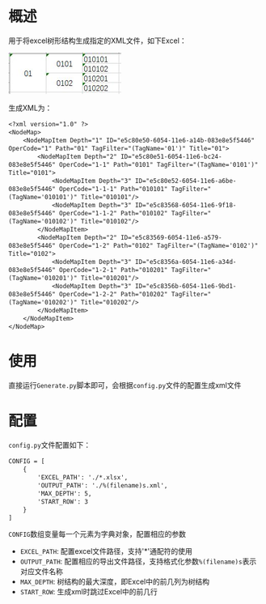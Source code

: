 # 概述

用于将excel树形结构生成指定的XML文件，如下Excel：

![excel.jpg](excel.JPG)

生成XML为：

```
<?xml version="1.0" ?>
<NodeMap>
	<NodeMapItem Depth="1" ID="e5c80e50-6054-11e6-a14b-083e8e5f5446" OperCode="1" Path="01" TagFilter="(TagName='01')" Title="01">
		<NodeMapItem Depth="2" ID="e5c80e51-6054-11e6-bc24-083e8e5f5446" OperCode="1-1" Path="0101" TagFilter="(TagName='0101')" Title="0101">
			<NodeMapItem Depth="3" ID="e5c80e52-6054-11e6-a6be-083e8e5f5446" OperCode="1-1-1" Path="010101" TagFilter="(TagName='010101')" Title="010101"/>
			<NodeMapItem Depth="3" ID="e5c83568-6054-11e6-9f18-083e8e5f5446" OperCode="1-1-2" Path="010102" TagFilter="(TagName='010102')" Title="010102"/>
		</NodeMapItem>
		<NodeMapItem Depth="2" ID="e5c83569-6054-11e6-a579-083e8e5f5446" OperCode="1-2" Path="0102" TagFilter="(TagName='0102')" Title="0102">
			<NodeMapItem Depth="3" ID="e5c8356a-6054-11e6-a34d-083e8e5f5446" OperCode="1-2-1" Path="010201" TagFilter="(TagName='010201')" Title="010201"/>
			<NodeMapItem Depth="3" ID="e5c8356b-6054-11e6-9bd1-083e8e5f5446" OperCode="1-2-2" Path="010202" TagFilter="(TagName='010202')" Title="010202"/>
		</NodeMapItem>
	</NodeMapItem>
</NodeMap>
```

# 使用

直接运行`Generate.py`脚本即可，会根据`config.py`文件的配置生成xml文件

# 配置

`config.py`文件配置如下：

```
CONFIG = [
    {
        'EXCEL_PATH': './*.xlsx',
        'OUTPUT_PATH': './%(filename)s.xml',
        'MAX_DEPTH': 5,
        'START_ROW': 3
    }
]
```

`CONFIG`数组变量每一个元素为字典对象，配置相应的参数

 - `EXCEL_PATH`: 配置excel文件路径，支持'*'通配符的使用
 - `OUTPUT_PATH`: 配置相应的导出文件路径，支持格式化参数`%(filename)s`表示对应文件名称
 - `MAX_DEPTH`: 树结构的最大深度，即Excel中的前几列为树结构
 - `START_ROW`: 生成xml时跳过Excel中的前几行
